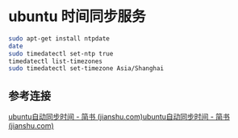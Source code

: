 # ubuntu 时间同步服务

```bash
sudo apt-get install ntpdate 
date
sudo timedatectl set-ntp true
timedatectl list-timezones
sudo timedatectl set-timezone Asia/Shanghai
```



## 参考连接

[ubuntu自动同步时间 - 简书 (jianshu.com)](https://www.jianshu.com/p/ef851a01d9de)[ubuntu自动同步时间 - 简书 (jianshu.com)](https://www.jianshu.com/p/ef851a01d9de)




